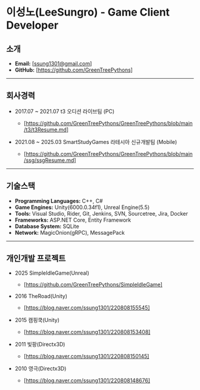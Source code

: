 # 이성노(LeeSungro) - Game Client Developer

## 소개
- **Email:** [ssung1301@gmail.com]
- **GitHub:** [https://github.com/GreenTreePythons]
---
## 회사경력
- 2017.07 ~ 2021.07 t3 오디션 라이브팀 (PC)
  - [https://github.com/GreenTreePythons/GreenTreePythons/blob/main/t3/t3Resume.md]

        
- 2021.08 ~ 2025.03 SmartStudyGames 라테시아 신규개발팀 (Mobile)
  - [https://github.com/GreenTreePythons/GreenTreePythons/blob/main/ssg/ssgResume.md]
---
## 기술스택
- **Programming Languages:** C++, C#
- **Game Engines:** Unity(6000.0.34f1), Unreal Engine(5.5)
- **Tools:** Visual Studio, Rider, Git, Jenkins, SVN, Sourcetree, Jira, Docker
- **Frameworks:** ASP.NET Core, Entity Framework
- **Database System:** SQLite
- **Network:** MagicOnion(gRPC), MessagePack
---
## 개인개발 프로젝트
  - 2025 SimpleIdleGame(Unreal)
      - [https://github.com/GreenTreePythons/SimpleIdleGame]
   
  - 2016 TheRoad(Unity)
      - [https://blog.naver.com/ssung1301/220808155545]
   
  - 2015 캠핑쿡(Unity)
      - [https://blog.naver.com/ssung1301/220808153408]
   
  - 2011 빛팡(Directx3D)
      - [https://blog.naver.com/ssung1301/220808150145]
   
  - 2010 영극(Directx3D)
      - [https://blog.naver.com/ssung1301/220808148676]
        
